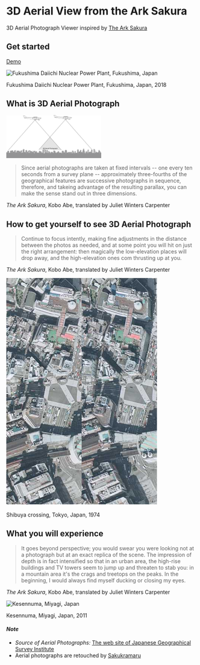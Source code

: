 # 3D Aerial View from the Ark Sakura

3D Aerial Photograph Viewer inspired by [The Ark Sakura](https://en.wikipedia.org/wiki/The_Ark_Sakura)


## Get started

[Demo](https://ryokat3.github.io/sakuramaru/)

![Fukushima Daiichi Nuclear Power Plant, Fukushima, Japan](./media/Fukushima_Daiichi_Nuclear_Power_Plant_video.gif)

Fukushima Daiichi Nuclear Power Plant, Fukushima, Japan, 2018


## What is 3D Aerial Photograph

<img src="./media/3d_aerial_photo.svg" width="50%"></img>

> Since aerial photographs are taken at fixed intervals -- one every ten seconds from a survey plane -- approximately three-fourths of the geographical features are successive photographs in sequence, therefore, and takeing advantage of the resulting parallax, you can make the sense stand out in three dimensions.

*The Ark Sakura*, Kobo Abe, translated by Juliet Winters Carpenter


## How to get yourself to see 3D Aerial Photograph

> Continue to focus intently, making fine adjustments in the distance between the photos as needed, and at some point you will hit on just the right arrangement: then magically the low-elevation places will drop away, and the high-elevation ones com thrusting up at you.

*The Ark Sakura*, Kobo Abe, translated by Juliet Winters Carpenter

![Shibuya crossing, Tokyo, Japan](./media/Shibuya_Crossing.png)

Shibuya crossing, Tokyo, Japan, 1974


## What you will experience

> It goes beyond perspective; you would swear you were looking not at a photograph but at an exact replica of the scene. The impression of depth is in fact intensified so that in an urban area, the high-rise buildings and TV towers seem to jump up and threaten to stab you: in a mountain area it's the crags and treetops on the peaks. In the beginning, I would always find myself ducking or closing my eyes.

*The Ark Sakura*, Kobo Abe, translated by Juliet Winters Carpenter

![Kesennuma, Miyagi, Japan](./media/Kesennuma_2011_video.gif)

Kesennuma, Miyagi, Japan, 2011

#### *Note*
- *Source of Aerial Photographs:* [The web site of Japanese Geographical Survey Institute](https://mapps.gsi.go.jp/)
- Aerial photographs are retouched by [Sakukramaru](https://github.com/ryokat3/sakuramaru)
